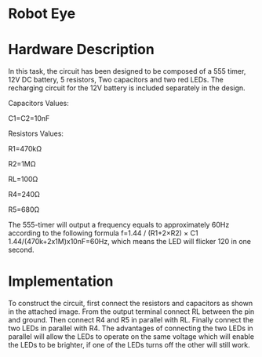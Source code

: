 # Robot Eye

# Hardware Description
In this task, the circuit has been designed to be composed of a 555 timer, 12V DC battery, 5 resistors, Two capacitors and two red LEDs. The recharging circuit for the 12V battery is included separately in the design. 

Capacitors Values:

C1=C2=10nF

Resistors Values:

R1=470kΩ

R2=1MΩ

RL=100Ω

R4=240Ω

R5=680Ω

The 555-timer will output a frequency equals to approximately 60Hz according to the following formula f=1.44 / (R1+2×R2) × C1
1.44/(470k+2x1M)x10nF=60Hz, which means the LED will flicker 120 in one second. 


# Implementation 
To construct the circuit, first connect the resistors and capacitors as shown in the attached image. From the output terminal connect RL between the pin and ground. Then connect R4 and R5 in parallel with RL. Finally connect the two LEDs in parallel with R4. The advantages of connecting the two LEDs in parallel will allow the LEDs to operate on the same voltage which will enable the LEDs to be brighter, if one of the LEDs turns off the other will still work. 
